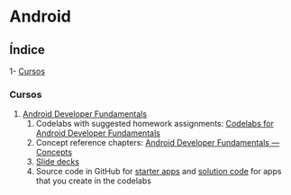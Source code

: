 # Android
## Índice
1- [Cursos](#cursos)
### Cursos
1. [Android Developer Fundamentals](https://developer.android.com/courses/fundamentals-training/overview-v2)
   1. Codelabs with suggested homework assignments: [Codelabs for Android Developer Fundamentals](https://developer.android.com/courses/fundamentals-training/toc-v2)
   2. Concept reference chapters: [Android Developer Fundamentals — Concepts](https://google-developer-training.github.io/android-developer-fundamentals-course-concepts-v2/index.html)
   3. [Slide decks](https://drive.google.com/drive/folders/1eu-LXxiHocSktGYpG04PfE9Xmr_pBY5P)
   4. Source code in GitHub for [starter apps](https://github.com/google-developer-training/android-fundamentals-starter-apps-v2) and [solution code](https://github.com/google-developer-training/android-fundamentals-apps-v2) for apps that you create in the codelabs
